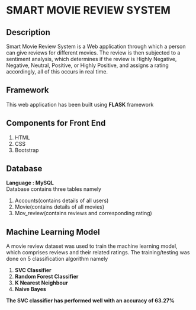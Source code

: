 
# SMART MOVIE REVIEW SYSTEM

## Description
Smart Movie Review System is a Web application through which a person can give reviews for different movies. The review is then subjected to a sentiment analysis, which determines if the review is Highly Negative, Negative, Neutral, Positive, or Highly Positive, and assigns a rating accordingly, all of this occurs in real time.

## Framework
This web application has been built using **FLASK** framework

## Components for Front End
1. HTML
2. CSS
3. Bootstrap

## Database
**Language : MySQL** \
Database contains three tables namely
1. Accounts(contains details of all users)
2. Movie(contains details of all movies)
3. Mov_review(contains reviews and corresponding rating)

## Machine Learning Model
A movie review dataset was used to train the machine learning model, which comprises reviews and their related ratings.
The training/testing was done on 5 classification algorithm namely
1. **SVC Classifier**
2. **Random Forest Classifier**
3. **K Nearest Neighbour**
4. **Naive Bayes**


**The SVC classifier has performed well with an accuracy of 63.27%**



